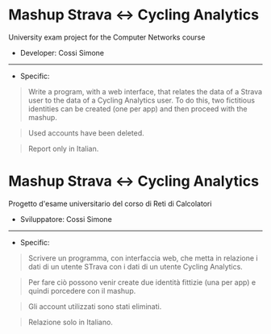 # Mashup Strava <-> Cycling Analytics
University exam project for the Computer Networks course

- Developer:  Cossi Simone

------------

- Specific:
> Write a program, with a web interface, that relates the data of a Strava user to the data of a Cycling Analytics user.
To do this, two fictitious identities can be created (one per app) and then proceed with the mashup.

> Used accounts have been deleted.

> Report only in Italian.







# Mashup Strava <-> Cycling Analytics
Progetto d'esame universitario del corso di Reti di Calcolatori

- Sviluppatore:  Cossi Simone

------------

- Specific:
> Scrivere un programma, con interfaccia web, che metta in relazione i dati di un utente STrava con i dati di un utente Cycling Analytics.

> Per fare ciò possono venir create due identità fittizie (una per app) e quindi porcedere con il mashup.

> Gli account utilizzati sono stati eliminati.

> Relazione solo in Italiano.
